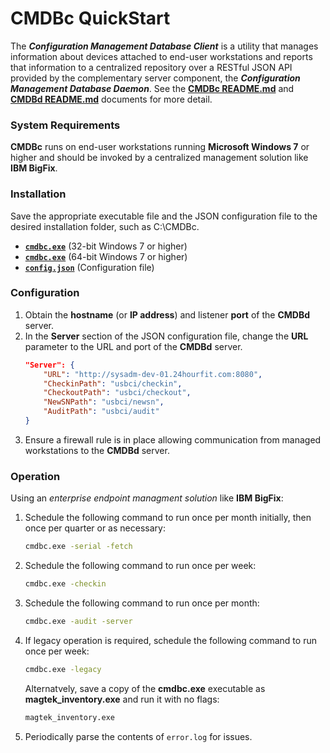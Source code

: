 # CMDBc QuickStart
The _**Configuration Management Database Client**_ is a utility that manages information about devices attached to end-user workstations and reports that information to a centralized repository over a RESTful JSON API provided by the complementary server component, the _**Configuration Management Database Daemon**_. See the [**CMDBc README.md**](https://github.com/jscherff/cmdbc/blob/master/README.md) and [**CMDBd README.md**](https://github.com/jscherff/cmdbd/blob/master/README.md) documents for more detail.

### System Requirements
**CMDBc** runs on end-user workstations running **Microsoft Windows 7** or higher and should be invoked by a centralized management solution like **IBM BigFix**.

### Installation
Save the appropriate executable file and the JSON configuration file to the desired installation folder, such as C:\CMDBc.

* [**`cmdbc.exe`**](https://github.com/jscherff/cmdbc/raw/master/i686/cmdbc.exe) (32-bit Windows 7 or higher)
* [**`cmdbc.exe`**](https://github.com/jscherff/cmdbc/raw/master/x86_64/cmdbc.exe) (64-bit Windows 7 or higher)
* [**`config.json`**](https://github.com/jscherff/cmdbc/raw/master/config.json) (Configuration file)

### Configuration
1. Obtain the **hostname** (or **IP address**) and listener **port** of the **CMDBd** server.
1. In the **Server** section of the JSON configuration file, change the **URL** parameter to the URL and port of the **CMDBd** server.
    ```json
    "Server": {
        "URL": "http://sysadm-dev-01.24hourfit.com:8080",
        "CheckinPath": "usbci/checkin",
        "CheckoutPath": "usbci/checkout",
        "NewSNPath": "usbci/newsn",
        "AuditPath": "usbci/audit"
    }
    ```
1. Ensure a firewall rule is in place allowing communication from managed workstations to the **CMDBd** server.

### Operation
Using an _enterprise endpoint managment solution_ like **IBM BigFix**:
1. Schedule the following command to run once per month initially, then once per quarter or as necessary:
    ```sh
    cmdbc.exe -serial -fetch
    ```
1. Schedule the following command to run once per week:
    ```sh
    cmdbc.exe -checkin
    ```
1. Schedule the following command to run once per month:
    ```sh
    cmdbc.exe -audit -server
    ```
1. If legacy operation is required, schedule the following command to run once per week:
    ```sh
    cmdbc.exe -legacy
    ```
    Alternatvely, save a copy of the **cmdbc.exe** executable as **magtek_inventory.exe** and run it with no flags:
    ```sh
    magtek_inventory.exe
    ```
1. Periodically parse the contents of `error.log` for issues.
